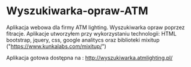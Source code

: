 # Wyszukiwarka-opraw-ATM
Aplikacja webowa dla firmy ATM lighting. Wyszukiwarka opraw poprzez fitracje.
Aplikacje utworzyłem przy wykorzystaniu technologii: HTML bootstrap, jquery, css, google analitycs oraz biblioteki mixitup ("https://www.kunkalabs.com/mixitup/")

Aplikacja gotowa dostępna na : http://wyszukiwarka.atmlighting.pl/
